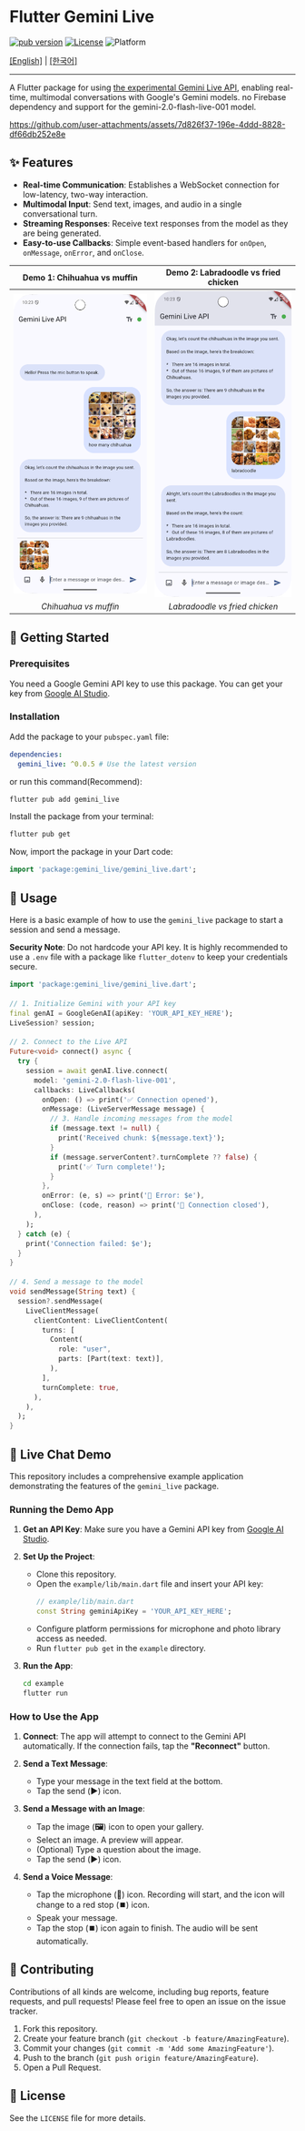 # Flutter Gemini Live

[![pub version](https://img.shields.io/pub/v/gemini_live.svg)](https://pub.dev/packages/gemini_live)
[![License](https://img.shields.io/badge/License-BSD--3--Clause-blue.svg)](https://opensource.org/licenses/BSD-3-Clause)
![Platform](https://img.shields.io/badge/platform-flutter%20%7C%20android%20%7C%20ios%20%7C%20web%20%7C%20macos%20%7C%20windows%20%7C%20linux-blue)

[[English]](https://github.com/JAICHANGPARK/flutter_gemini_live/blob/main/README.md) | [[한국어]](https://github.com/JAICHANGPARK/flutter_gemini_live/blob/main/README_KR.md)

---

A Flutter package for using [the experimental Gemini Live API](https://ai.google.dev/gemini-api/docs/live), enabling real-time, multimodal conversations with Google's Gemini models.
no Firebase dependency and support for the gemini-2.0-flash-live-001 model.

https://github.com/user-attachments/assets/7d826f37-196e-4ddd-8828-df66db252e8e


## ✨ Features

*   **Real-time Communication**: Establishes a WebSocket connection for low-latency, two-way interaction.
*   **Multimodal Input**: Send text, images, and audio in a single conversational turn.
*   **Streaming Responses**: Receive text responses from the model as they are being generated.
*   **Easy-to-use Callbacks**: Simple event-based handlers for `onOpen`, `onMessage`, `onError`, and `onClose`.

| Demo 1: Chihuahua vs muffin | Demo 2: Labradoodle vs fried chicken |
| :---: | :---: |
| <img src="https://github.com/JAICHANGPARK/flutter_gemini_live/blob/main/imgs/Screenshot_20250613_222333.png?raw=true" alt="실시간 대화 데모" width="400"/> | <img src="https://github.com/JAICHANGPARK/flutter_gemini_live/blob/main/imgs/Screenshot_20250613_222355.png?raw=true" alt="멀티모달 입력 데모" width="400"/> |
| *Chihuahua vs muffin* | *Labradoodle vs fried chicken* |

## 🏁 Getting Started

### Prerequisites

You need a Google Gemini API key to use this package. You can get your key from [Google AI Studio](https://aistudio.google.com/app/apikey).

### Installation

Add the package to your `pubspec.yaml` file:

```yaml
dependencies:
  gemini_live: ^0.0.5 # Use the latest version
```

or run this command(Recommend):

```bash
flutter pub add gemini_live
```

Install the package from your terminal:

```bash
flutter pub get
```

Now, import the package in your Dart code:

```dart
import 'package:gemini_live/gemini_live.dart';
```

## 🚀 Usage

Here is a basic example of how to use the `gemini_live` package to start a session and send a message.

**Security Note**: Do not hardcode your API key. It is highly recommended to use a `.env` file with a package like `flutter_dotenv` to keep your credentials secure.

```dart
import 'package:gemini_live/gemini_live.dart';

// 1. Initialize Gemini with your API key
final genAI = GoogleGenAI(apiKey: 'YOUR_API_KEY_HERE');
LiveSession? session;

// 2. Connect to the Live API
Future<void> connect() async {
  try {
    session = await genAI.live.connect(
      model: 'gemini-2.0-flash-live-001',
      callbacks: LiveCallbacks(
        onOpen: () => print('✅ Connection opened'),
        onMessage: (LiveServerMessage message) {
          // 3. Handle incoming messages from the model
          if (message.text != null) {
            print('Received chunk: ${message.text}');
          }
          if (message.serverContent?.turnComplete ?? false) {
            print('✅ Turn complete!');
          }
        },
        onError: (e, s) => print('🚨 Error: $e'),
        onClose: (code, reason) => print('🚪 Connection closed'),
      ),
    );
  } catch (e) {
    print('Connection failed: $e');
  }
}

// 4. Send a message to the model
void sendMessage(String text) {
  session?.sendMessage(
    LiveClientMessage(
      clientContent: LiveClientContent(
        turns: [
          Content(
            role: "user",
            parts: [Part(text: text)],
          ),
        ],
        turnComplete: true,
      ),
    ),
  );
}
```

## 💬 Live Chat Demo

This repository includes a comprehensive example application demonstrating the features of the `gemini_live` package.

### Running the Demo App

1.  **Get an API Key**: Make sure you have a Gemini API key from [Google AI Studio](https://aistudio.google.com/app/apikey).

2.  **Set Up the Project**:
    *   Clone this repository.
    *   Open the `example/lib/main.dart` file and insert your API key:
        ```dart
        // example/lib/main.dart
        const String geminiApiKey = 'YOUR_API_KEY_HERE';
        ```
    *   Configure platform permissions for microphone and photo library access as needed.
    *   Run `flutter pub get` in the `example` directory.

3.  **Run the App**:
    ```bash
    cd example
    flutter run
    ```

### How to Use the App

1.  **Connect**: The app will attempt to connect to the Gemini API automatically. If the connection fails, tap the **"Reconnect"** button.

2.  **Send a Text Message**:
    -   Type your message in the text field at the bottom.
    -   Tap the send (**▶️**) icon.

3.  **Send a Message with an Image**:
    -   Tap the image (**🖼️**) icon to open your gallery.
    -   Select an image. A preview will appear.
    -   (Optional) Type a question about the image.
    -   Tap the send (**▶️**) icon.

4.  **Send a Voice Message**:
    -   Tap the microphone (**🎤**) icon. Recording will start, and the icon will change to a red stop (**⏹️**) icon.
    -   Speak your message.
    -   Tap the stop (**⏹️**) icon again to finish. The audio will be sent automatically.

## 🤝 Contributing

Contributions of all kinds are welcome, including bug reports, feature requests, and pull requests! Please feel free to open an issue on the issue tracker.

1.  Fork this repository.
2.  Create your feature branch (`git checkout -b feature/AmazingFeature`).
3.  Commit your changes (`git commit -m 'Add some AmazingFeature'`).
4.  Push to the branch (`git push origin feature/AmazingFeature`).
5.  Open a Pull Request.

## 📜 License

See the `LICENSE` file for more details.
